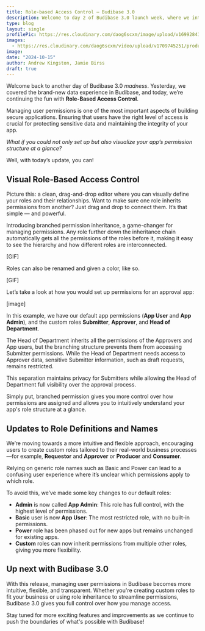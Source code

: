 ```yaml
---
title: Role-based Access Control – Budibase 3.0
description: Welcome to day 2 of Budibase 3.0 launch week, where we introduce Role Based Access Control - a powerful new way to manage access and permissions.  
type: blog
layout: single
profilePic: https://res.cloudinary.com/daog6scxm/image/upload/v1699284176/Branding/Assets/Symbol/RGB/Full%20Colour/bb-symbol-trans_v60zdz.svg
images:
  - https://res.cloudinary.com/daog6scxm/video/upload/v1709745251/product-marketing-images/formsScreenTemplate2_exoepi.gif
image: 
date: "2024-10-15"
author: Andrew Kingston, Jamie Birss
draft: true
---
```


Welcome back to another day of Budibase 3.0 *madness*. Yesterday, we covered the brand-new data experience in Budibase, and today, we’re continuing the fun with **Role-Based Access Control**. 

Managing user permissions is one of the most important aspects of building secure applications. Ensuring that users have the right level of access is crucial for protecting sensitive data and maintaining the integrity of your app. 

*What if you could not only set up but also visualize your app’s permission structure at a glance?*

Well, with today’s update, you can!


## Visual Role-Based Access Control 

Picture this: a clean, drag-and-drop editor where you can visually define your roles and their relationships. Want to make sure one role inherits permissions from another? Just drag and drop to connect them. It’s that simple — and powerful.

Introducing branched permission inheritance, a game-changer for managing permissions. Any role further down the inheritance chain automatically gets all the permissions of the roles before it, making it easy to see the hierarchy and how different roles are interconnected.

[GIF]

Roles can also be renamed and given a color, like so.

[GIF]

Let’s take a look at how you would set up permissions for an approval app: 

[image]

In this example, we have our default app permissions (**App User** and **App Admin**), and the custom roles **Submitter**, **Approver**, and **Head of Department**.

The Head of Department inherits all the permissions of the Approvers and App users, but the branching structure prevents them from accessing Submitter permissions. While the Head of Department needs access to Approver data, sensitive Submitter information, such as draft requests, remains restricted.

This separation maintains privacy for Submitters while allowing the Head of Department full visibility over the approval process.

Simply put, branched permission gives you more control over how permissions are assigned and allows you to intuitively understand your app's role structure at a glance. 


## Updates to Role Definitions and Names

We’re moving towards a more intuitive and flexible approach, encouraging users to create custom roles tailored to their real-world business processes—for example, **Requestor** and **Approver** or **Producer** and **Consumer**.

Relying on generic role names such as Basic and Power can lead to a confusing user experience where it’s unclear which permissions apply to which role.

To avoid this, we’ve made some key changes to our default roles:
- **Admin** is now called **App Admin**: This role has full control, with the highest level of permissions.
- **Basic** user is now **App User**: The most restricted role, with no built-in permissions.
- **Power** role has been phased out for new apps but remains unchanged for existing apps.
- **Custom** roles can now inherit permissions from multiple other roles, giving you more flexibility.


## Up next with Budibase 3.0

With this release, managing user permissions in Budibase becomes more intuitive, flexible, and transparent. Whether you're creating custom roles to fit your business or using role inheritance to streamline permissions, Budibase 3.0 gives you full control over how you manage access.

Stay tuned for more exciting features and improvements as we continue to push the boundaries of what's possible with Budibase!